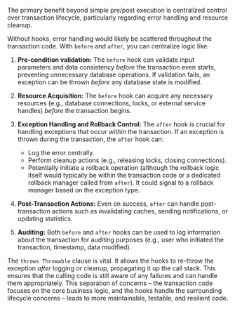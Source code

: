 The primary benefit beyond simple pre/post execution is centralized control over transaction lifecycle, particularly regarding error handling and resource cleanup.

Without hooks, error handling would likely be scattered throughout the transaction code. With `before` and `after`, you can centralize logic like:

1.  **Pre-condition validation:** The `before` hook can validate input parameters and data consistency *before* the transaction even starts, preventing unnecessary database operations. If validation fails, an exception can be thrown *before* any database state is modified.

2.  **Resource Acquisition:**  The `before` hook can acquire any necessary resources (e.g., database connections, locks, or external service handles) *before* the transaction begins.

3.  **Exception Handling and Rollback Control:** The `after` hook is crucial for handling exceptions that occur *within* the transaction.  If an exception is thrown during the transaction, the `after` hook can:
    *   Log the error centrally.
    *   Perform cleanup actions (e.g., releasing locks, closing connections).
    *   Potentially initiate a rollback operation (although the rollback logic itself would typically be within the transaction code or a dedicated rollback manager called from `after`).  It could signal to a rollback manager based on the exception type.

4.  **Post-Transaction Actions:** Even on success, `after` can handle post-transaction actions such as invalidating caches, sending notifications, or updating statistics.

5.  **Auditing:**  Both `before` and `after` hooks can be used to log information about the transaction for auditing purposes (e.g., user who initiated the transaction, timestamp, data modified).

The `throws Throwable` clause is vital. It allows the hooks to re-throw the exception *after* logging or cleanup, propagating it up the call stack.  This ensures that the calling code is still aware of any failures and can handle them appropriately.  This separation of concerns – the transaction code focuses on the core business logic, and the hooks handle the surrounding lifecycle concerns – leads to more maintainable, testable, and resilient code.